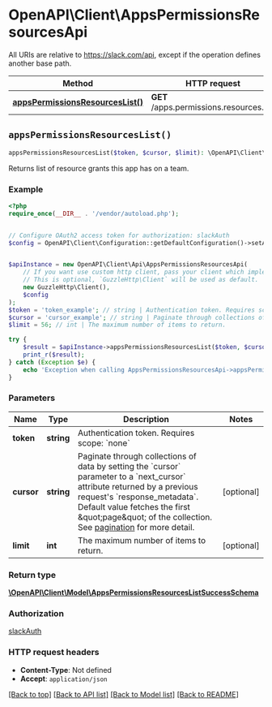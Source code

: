 # OpenAPI\Client\AppsPermissionsResourcesApi

All URIs are relative to https://slack.com/api, except if the operation defines another base path.

| Method | HTTP request | Description |
| ------------- | ------------- | ------------- |
| [**appsPermissionsResourcesList()**](AppsPermissionsResourcesApi.md#appsPermissionsResourcesList) | **GET** /apps.permissions.resources.list |  |


## `appsPermissionsResourcesList()`

```php
appsPermissionsResourcesList($token, $cursor, $limit): \OpenAPI\Client\Model\AppsPermissionsResourcesListSuccessSchema
```



Returns list of resource grants this app has on a team.

### Example

```php
<?php
require_once(__DIR__ . '/vendor/autoload.php');


// Configure OAuth2 access token for authorization: slackAuth
$config = OpenAPI\Client\Configuration::getDefaultConfiguration()->setAccessToken('YOUR_ACCESS_TOKEN');


$apiInstance = new OpenAPI\Client\Api\AppsPermissionsResourcesApi(
    // If you want use custom http client, pass your client which implements `GuzzleHttp\ClientInterface`.
    // This is optional, `GuzzleHttp\Client` will be used as default.
    new GuzzleHttp\Client(),
    $config
);
$token = 'token_example'; // string | Authentication token. Requires scope: `none`
$cursor = 'cursor_example'; // string | Paginate through collections of data by setting the `cursor` parameter to a `next_cursor` attribute returned by a previous request's `response_metadata`. Default value fetches the first \"page\" of the collection. See [pagination](/docs/pagination) for more detail.
$limit = 56; // int | The maximum number of items to return.

try {
    $result = $apiInstance->appsPermissionsResourcesList($token, $cursor, $limit);
    print_r($result);
} catch (Exception $e) {
    echo 'Exception when calling AppsPermissionsResourcesApi->appsPermissionsResourcesList: ', $e->getMessage(), PHP_EOL;
}
```

### Parameters

| Name | Type | Description  | Notes |
| ------------- | ------------- | ------------- | ------------- |
| **token** | **string**| Authentication token. Requires scope: &#x60;none&#x60; | |
| **cursor** | **string**| Paginate through collections of data by setting the &#x60;cursor&#x60; parameter to a &#x60;next_cursor&#x60; attribute returned by a previous request&#39;s &#x60;response_metadata&#x60;. Default value fetches the first \&quot;page\&quot; of the collection. See [pagination](/docs/pagination) for more detail. | [optional] |
| **limit** | **int**| The maximum number of items to return. | [optional] |

### Return type

[**\OpenAPI\Client\Model\AppsPermissionsResourcesListSuccessSchema**](../Model/AppsPermissionsResourcesListSuccessSchema.md)

### Authorization

[slackAuth](../../README.md#slackAuth)

### HTTP request headers

- **Content-Type**: Not defined
- **Accept**: `application/json`

[[Back to top]](#) [[Back to API list]](../../README.md#endpoints)
[[Back to Model list]](../../README.md#models)
[[Back to README]](../../README.md)
